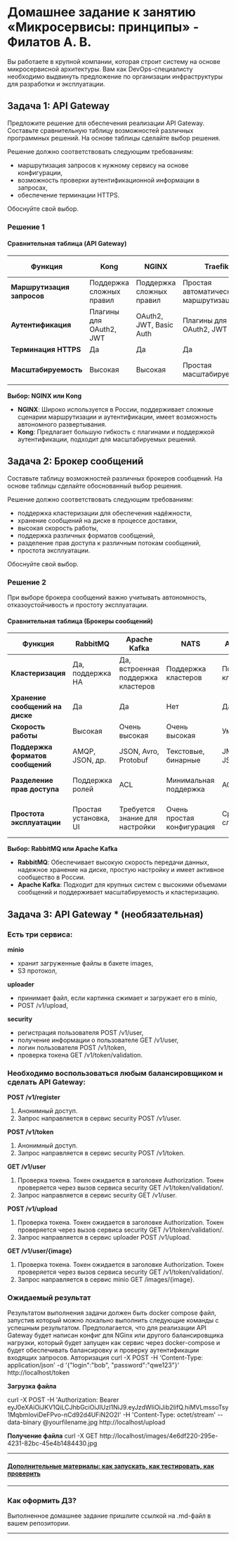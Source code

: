 
# Домашнее задание к занятию «Микросервисы: принципы» - Филатов А. В.

Вы работаете в крупной компании, которая строит систему на основе микросервисной архитектуры.
Вам как DevOps-специалисту необходимо выдвинуть предложение по организации инфраструктуры для разработки и эксплуатации.

## Задача 1: API Gateway 

Предложите решение для обеспечения реализации API Gateway. Составьте сравнительную таблицу возможностей различных программных решений. На основе таблицы сделайте выбор решения.

Решение должно соответствовать следующим требованиям:
- маршрутизация запросов к нужному сервису на основе конфигурации,
- возможность проверки аутентификационной информации в запросах,
- обеспечение терминации HTTPS.

Обоснуйте свой выбор.

### Решение 1

#### Сравнительная таблица (API Gateway)

| Функция                          | Kong                              | NGINX                            | Traefik                          | Yandex API Gateway               | Куратор API Gateway              |
|-----------------------------------|-----------------------------------|----------------------------------|----------------------------------|----------------------------------|----------------------------------|
| **Маршрутизация запросов**        | Поддержка сложных правил          | Поддержка сложных правил         | Простая автоматическая маршрутизация | Поддержка сложных правил         | Интеграция с российскими сервисами |
| **Аутентификация**                | Плагины для OAuth2, JWT           | OAuth2, JWT, Basic Auth          | Плагины для OAuth2, JWT          | Поддержка OAuth2 и других механизмов | Поддержка OAuth2 и SSO           |
| **Терминация HTTPS**              | Да                                | Да                               | Да                               | Да                               | Да                               |
| **Масштабируемость**              | Высокая                           | Высокая                          | Простая масштабируемость         | Автоматическая масштабируемость в облаке Яндекс | Поддержка масштабирования в облаке |

**Выбор: NGINX или Kong**

- **NGINX**: Широко используется в России, поддерживает сложные сценарии маршрутизации и аутентификации, имеет возможность автономного развертывания.
- **Kong**: Предлагает большую гибкость с плагинами и поддержкой аутентификации, подходит для масштабируемых решений.


## Задача 2: Брокер сообщений

Составьте таблицу возможностей различных брокеров сообщений. На основе таблицы сделайте обоснованный выбор решения.

Решение должно соответствовать следующим требованиям:
- поддержка кластеризации для обеспечения надёжности,
- хранение сообщений на диске в процессе доставки,
- высокая скорость работы,
- поддержка различных форматов сообщений,
- разделение прав доступа к различным потокам сообщений,
- простота эксплуатации.

Обоснуйте свой выбор.

### Решение 2

При выборе брокера сообщений важно учитывать автономность, отказоустойчивость и простоту эксплуатации.

#### Сравнительная таблица (Брокеры сообщений)

| Функция                          | RabbitMQ                          | Apache Kafka                     | NATS                             | ActiveMQ                         | Tarantool                        |
|-----------------------------------|-----------------------------------|----------------------------------|----------------------------------|----------------------------------|----------------------------------|
| **Кластеризация**                 | Да, поддержка HA                  | Да, встроенная поддержка кластеров | Поддержка кластеров              | Поддержка кластеров              | Поддержка репликации             |
| **Хранение сообщений на диске**   | Да                                | Да                               | Нет                              | Да                               | Да                               |
| **Скорость работы**               | Высокая                           | Очень высокая                    | Очень высокая                    | Умеренная                        | Высокая                          |
| **Поддержка форматов сообщений**  | AMQP, JSON, др.                   | JSON, Avro, Protobuf             | Текстовые, бинарные              | JMS, JSON, др.                   | Lua, JSON, Protobuf              |
| **Разделение прав доступа**       | Поддержка ролей                   | ACL                              | Минимальная поддержка            | ACL                              | Ролевое управление доступом      |
| **Простота эксплуатации**         | Простая установка, UI             | Требуется знание для настройки   | Очень простая конфигурация       | Средняя сложность                | Простой интерфейс, поддержка на русском |

**Выбор: RabbitMQ или Apache Kafka**

- **RabbitMQ**: Обеспечивает высокую скорость передачи данных, надежное хранение на диске, простую настройку и имеет активное сообщество в России.
- **Apache Kafka**: Подходит для крупных систем с высокими объемами сообщений и поддерживает масштабируемость и кластеризацию.

## Задача 3: API Gateway * (необязательная)

### Есть три сервиса:

**minio**
- хранит загруженные файлы в бакете images,
- S3 протокол,

**uploader**
- принимает файл, если картинка сжимает и загружает его в minio,
- POST /v1/upload,

**security**
- регистрация пользователя POST /v1/user,
- получение информации о пользователе GET /v1/user,
- логин пользователя POST /v1/token,
- проверка токена GET /v1/token/validation.

### Необходимо воспользоваться любым балансировщиком и сделать API Gateway:

**POST /v1/register**
1. Анонимный доступ.
2. Запрос направляется в сервис security POST /v1/user.

**POST /v1/token**
1. Анонимный доступ.
2. Запрос направляется в сервис security POST /v1/token.

**GET /v1/user**
1. Проверка токена. Токен ожидается в заголовке Authorization. Токен проверяется через вызов сервиса security GET /v1/token/validation/.
2. Запрос направляется в сервис security GET /v1/user.

**POST /v1/upload**
1. Проверка токена. Токен ожидается в заголовке Authorization. Токен проверяется через вызов сервиса security GET /v1/token/validation/.
2. Запрос направляется в сервис uploader POST /v1/upload.

**GET /v1/user/{image}**
1. Проверка токена. Токен ожидается в заголовке Authorization. Токен проверяется через вызов сервиса security GET /v1/token/validation/.
2. Запрос направляется в сервис minio GET /images/{image}.

### Ожидаемый результат

Результатом выполнения задачи должен быть docker compose файл, запустив который можно локально выполнить следующие команды с успешным результатом.
Предполагается, что для реализации API Gateway будет написан конфиг для NGinx или другого балансировщика нагрузки, который будет запущен как сервис через docker-compose и будет обеспечивать балансировку и проверку аутентификации входящих запросов.
Авторизация
curl -X POST -H 'Content-Type: application/json' -d '{"login":"bob", "password":"qwe123"}' http://localhost/token

**Загрузка файла**

curl -X POST -H 'Authorization: Bearer eyJ0eXAiOiJKV1QiLCJhbGciOiJIUzI1NiJ9.eyJzdWIiOiJib2IifQ.hiMVLmssoTsy1MqbmIoviDeFPvo-nCd92d4UFiN2O2I' -H 'Content-Type: octet/stream' --data-binary @yourfilename.jpg http://localhost/upload

**Получение файла**
curl -X GET http://localhost/images/4e6df220-295e-4231-82bc-45e4b1484430.jpg

---

#### [Дополнительные материалы: как запускать, как тестировать, как проверить](https://github.com/netology-code/devkub-homeworks/tree/main/11-microservices-02-principles)

---

### Как оформить ДЗ?

Выполненное домашнее задание пришлите ссылкой на .md-файл в вашем репозитории.

---